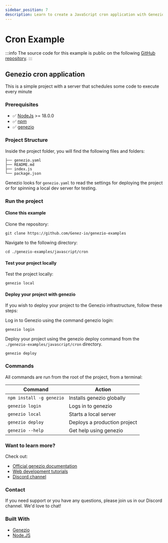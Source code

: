 ```yaml
---
sidebar_position: 7
description: Learn to create a JavaScript cron application with Genezio. Schedule code execution every minute with our step-by-step guide
---
```


# Cron Example

<head>
  <title>Cron Example with JavaScript</title>
</head>

:::info
The source code for this example is public on the following [GitHub repository](https://github.com/Genez-io/genezio-examples/tree/master/javascript/cron).
:::

## Genezio cron application

This is a simple project with a server that schedules some code to execute every minute

### Prerequisites

- ✅ [NodeJs](https://nodejs.org) >= 18.0.0
- ✅ [npm](https://www.npmjs.com/)
- ✅ [genezio](https://genezio.com/)

### Project Structure

Inside the project folder, you will find the following files and folders:

```
├── genezio.yaml
├── README.md
├── index.js
└── package.json
```

Genezio looks for `genezio.yaml` to read the settings for deploying the project or for spinning a local dev server for testing.

### Run the project

#### Clone this example

Clone the repository:

```
git clone https://github.com/Genez-io/genezio-examples
```

Navigate to the following directory:

```
cd ./genezio-examples/javascript/cron
```

#### Test your project locally

Test the project locally:

```
genezio local
```

#### Deploy your project with genezio

If you wish to deploy your project to the Genezio infrastructure, follow these steps:

Log in to Genezio using the command genezio login:

```
genezio login
```

Deploy your project using the genezio deploy command from the `./genezio-examples/javascript/cron` directory.

```
genezio deploy
```

### Commands

All commands are run from the root of the project, from a terminal:

| Command                  | Action                       |
| ------------------------ | ---------------------------- |
| `npm install -g genezio` | Installs genezio globally    |
| `genezio login`          | Logs in to genezio           |
| `genezio local`          | Starts a local server        |
| `genezio deploy`         | Deploys a production project |
| `genezio --help`         | Get help using genezio       |

### Want to learn more?

Check out:

- [Official genezio documentation](https://genezio.com/docs)
- [Web development tutorials](https://genezio.com/blog)
- [Discord channel](https://discord.gg/uc9H5YKjXv)

### Contact

If you need support or you have any questions, please join us in our Discord channel. We'd love to chat!

### Built With

- [Genezio](https://genezio.com/)
- [Node.JS](https://nodejs.org/en/)
